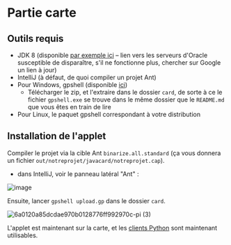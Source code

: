 # Partie carte

## Outils requis

- JDK 8 (disponible [par exemple ici](https://sdlc-esd.oracle.com/ESD6/JSCDL/jdk/8u341-b10/424b9da4b48848379167015dcc250d8d/jdk-8u341-windows-x64.exe?GroupName=JSC&FilePath=/ESD6/JSCDL/jdk/8u341-b10/424b9da4b48848379167015dcc250d8d/jdk-8u341-windows-x64.exe&BHost=javadl.sun.com&File=jdk-8u341-windows-x64.exe&AuthParam=1668616581_6bbc106434d1bee4e75213cc112363e0&ext=.exe) – lien vers les serveurs d'Oracle susceptible de disparaître, s'il ne fonctionne plus, chercher sur Google un lien à jour)
- IntelliJ (à défaut, de quoi compiler un projet Ant)
- Pour Windows, gpshell (disponible [ici](https://freefr.dl.sourceforge.net/project/globalplatform/GPShell/GPShell-2.2.0/gpshell-binary-2.2.0.zip))
  - Télécharger le zip, et l'extraire dans le dossier `card`, de sorte à ce le fichier `gpshell.exe` se trouve dans le même dossier que le `README.md` que vous êtes en train de lire
- Pour Linux, le paquet gpshell correspondant à votre distribution

## Installation de l'applet

Compiler le projet via la cible Ant `binarize.all.standard` (ça vous donnera un fichier `out/notreprojet/javacard/notreprojet.cap`).
- dans IntelliJ, voir le panneau latéral "Ant" :

![image](https://user-images.githubusercontent.com/4533568/202867541-a730e7c0-a1f8-4018-b67d-c09910dd47f2.png)

Ensuite, lancer `gpshell upload.gp` dans le dossier `card`. 

![6a0120a85dcdae970b0128776ff992970c-pi (3)](https://user-images.githubusercontent.com/4533568/202867490-b0bcfb5f-df2d-4426-af53-0fc0172446cc.png)

L'applet est maintenant sur la carte, et les [clients Python](../client_python) sont maintenant utilisables.
